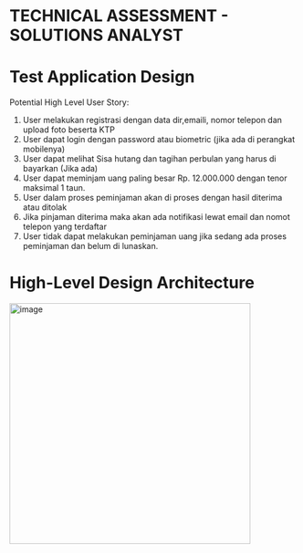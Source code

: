 # TECHNICAL ASSESSMENT - SOLUTIONS ANALYST

# Test Application Design

Potential High Level User Story:
1. User melakukan registrasi dengan data dir,emaili, nomor telepon dan upload foto
beserta KTP
2. User dapat login dengan password atau biometric (jika ada di perangkat mobilenya)
3. User dapat melihat Sisa hutang dan tagihan perbulan yang harus di bayarkan (Jika ada)
4. User dapat meminjam uang paling besar Rp. 12.000.000 dengan tenor maksimal 1 taun.
5. User dalam proses peminjaman akan di proses dengan hasil diterima atau ditolak
6. Jika pinjaman diterima maka akan ada notifikasi lewat email dan nomot telepon yang
terdaftar
7. User tidak dapat melakukan peminjaman uang jika sedang ada proses peminjaman dan
belum di lunaskan.

# High-Level Design Architecture
<img width="422" alt="image" src="https://github.com/kangmbudd/solarc-pasti/assets/117631798/0d685303-5870-4a88-a635-d5eade20f69b">
